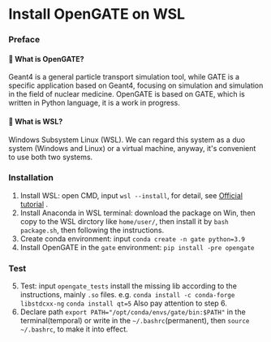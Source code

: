 # Install OpenGATE on WSL

### Preface
#### 🧐 What is OpenGATE?
Geant4 is a general particle transport simulation tool, while GATE is a specific application based on Geant4, focusing on simulation and simulation in the field of nuclear medicine. OpenGATE is based on GATE, which is written in Python language, it is a work in progress.

#### 🧐 What is WSL?
Windows Subsystem Linux (WSL). We can regard this system as a duo system (Windows and Linux) or a virtual machine, anyway, it's convenient to use both two systems.

### Installation

1. Install WSL: open CMD, input `wsl --install`, for detail, see [Official tutorial](https://learn.microsoft.com/en-us/windows/wsl/install#Overview) .
2. Install Anaconda in WSL terminal: download the package on Win, then copy to the WSL dirctory like `home/user/`, then install it by `bash package.sh`, then following the instructions.
3. Create conda environment: input  `conda create -n gate python=3.9`
4. Install OpenGATE in the `gate` environment: `pip install -pre opengate`

### Test
5. Test: input `opengate_tests` install the missing lib according to the instructions, mainly `.so` files. e.g. `conda install -c conda-forge libstdcxx-ng` `conda install qt=5` Also pay attention to step 6.
6. Declare path `export PATH="/opt/conda/envs/gate/bin:$PATH"` in the terminal(temporal) or write in the `~/.bashrc`(permanent), then `source ~/.bashrc`, to make it into effect.
